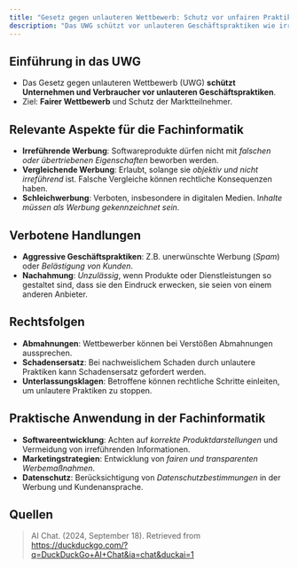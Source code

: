 ```yaml
---
title: "Gesetz gegen unlauteren Wettbewerb: Schutz vor unfairen Praktiken"
description: "Das UWG schützt vor unlauteren Geschäftspraktiken wie irreführender Werbung und aggressiven Methoden. Es fördert fairen Wettbewerb und hat rechtliche Konsequenzen wie Abmahnungen und Schadensersatz."
---
```


## Einführung in das UWG
- Das Gesetz gegen unlauteren Wettbewerb (UWG) **schützt Unternehmen und Verbraucher vor unlauteren Geschäftspraktiken**.
- Ziel: **Fairer Wettbewerb** und Schutz der Marktteilnehmer.

## Relevante Aspekte für die Fachinformatik
- **Irreführende Werbung**: Softwareprodukte dürfen nicht mit *falschen oder übertriebenen Eigenschaften* beworben werden.
- **Vergleichende Werbung**: Erlaubt, solange sie *objektiv und nicht irreführend* ist. Falsche Vergleiche können rechtliche Konsequenzen haben.
- **Schleichwerbung**: Verboten, insbesondere in digitalen Medien. I*nhalte müssen als Werbung gekennzeichnet sein.*

## Verbotene Handlungen
- **Aggressive Geschäftspraktiken**: Z.B. unerwünschte Werbung (*Spam*) oder *Belästigung von Kunden*.
- **Nachahmung**: *Unzulässig*, wenn Produkte oder Dienstleistungen so gestaltet sind, dass sie den Eindruck erwecken, sie seien von einem anderen Anbieter.

## Rechtsfolgen
- **Abmahnungen**: Wettbewerber können bei Verstößen Abmahnungen aussprechen.
- **Schadensersatz**: Bei nachweislichem Schaden durch unlautere Praktiken kann Schadensersatz gefordert werden.
- **Unterlassungsklagen**: Betroffene können rechtliche Schritte einleiten, um unlautere Praktiken zu stoppen.

## Praktische Anwendung in der Fachinformatik
- **Softwareentwicklung**: Achten auf *korrekte Produktdarstellungen* und Vermeidung von irreführenden Informationen.
- **Marketingstrategien**: Entwicklung von *fairen und transparenten Werbemaßnahmen*.
- **Datenschutz**: Berücksichtigung von *Datenschutzbestimmungen* in der Werbung und Kundenansprache.

## Quellen

> AI Chat. (2024, September 18). Retrieved from https://duckduckgo.com/?q=DuckDuckGo+AI+Chat&ia=chat&duckai=1